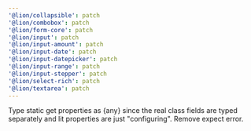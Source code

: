 ```yaml
---
'@lion/collapsible': patch
'@lion/combobox': patch
'@lion/form-core': patch
'@lion/input': patch
'@lion/input-amount': patch
'@lion/input-date': patch
'@lion/input-datepicker': patch
'@lion/input-range': patch
'@lion/input-stepper': patch
'@lion/select-rich': patch
'@lion/textarea': patch
---
```


Type static get properties as {any} since the real class fields are typed separately and lit properties are just "configuring". Remove expect error.
